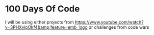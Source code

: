 # 100 Days Of Code

I will be using either projects from https://www.youtube.com/watch?v=3PHXvlpOkf4&amp;feature=emb_logo or challenges from code wars
